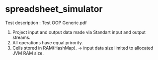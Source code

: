 # spreadsheet_simulator
Test description : Test OOP Generic.pdf
1. Project input and output data made via Standart input and output streams.
2. All operations have equal prirority.
3. Cells stored in RAM(HashMap). -> input data size limited to allocated JVM RAM size.
